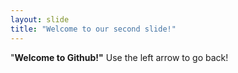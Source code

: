 ```yaml
---
layout: slide
title: "Welcome to our second slide!"
---
```

"**Welcome to Github!"**
Use the left arrow to go back!
